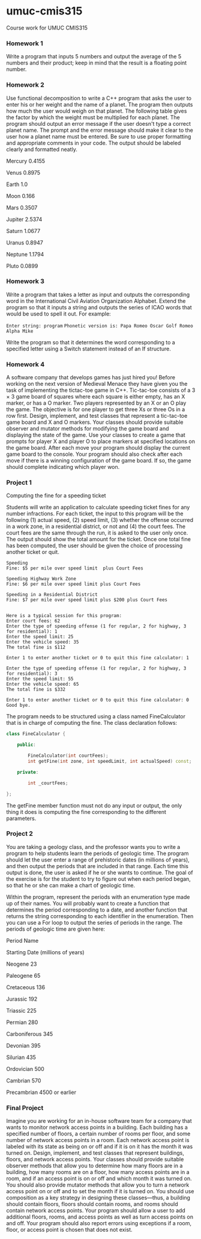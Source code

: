 umuc-cmis315
============

Course work for UMUC CMIS315

### Homework 1
Write a program that inputs 5 numbers and output the average of the 5 numbers and their product; keep in mind that the result is a floating point number.

### Homework 2
Use functional decomposition to write a C++ program that asks the user to enter his or her weight and the name of a planet. The program then outputs how much the user would weigh on that planet. The following table gives the factor by which the weight must be multiplied for each planet. The program should output an error message if the user doesn't type a correct planet name. The prompt and the error message should make it clear to the user how a planet name must be entered. Be sure to use proper formatting and appropriate comments in your code. The output should be labeled clearly and formatted neatly.

Mercury 0.4155

Venus 0.8975

Earth 1.0

Moon 0.166

Mars 0.3507

Jupiter 2.5374

Saturn 1.0677

Uranus 0.8947

Neptune 1.1794

Pluto 0.0899

### Homework 3
Write a program that takes a letter as input and outputs the corresponding word in the International Civil Aviation Organization Alphabet. Extend the program so that it inputs a string and outputs the series of ICAO words that would be used to spell it out. For example:

```Enter string: program```
```Phonetic version is: Papa Romeo Oscar Golf Romeo Alpha Mike```

Write the program so that it determines the word corresponding to a specified letter using a Switch statement instead of an If structure.

### Homework 4
A software company that develops games has just hired you! Before working on the next version of Medieval Menace they have given you the task of implementing the tictac-toe game in C++. Tic-tac-toe consists of a 3 × 3 game board of squares where each square is either empty, has an X marker, or has a O marker. Two players represented by an X or an O play the game. The objective is for one player to get three Xs or three Os in a row first. Design, implement, and test classes that represent a tic-tac-toe game board and X and O markers. Your classes should provide suitable observer and mutator methods for modifying the game board and displaying the state of the game. Use your classes to create a game that prompts for player X and player O to place markers at specified locations on the game board. After each move your program should display the current game board to the console. Your program should also check after each move if there is a winning configuration of the game board. If so, the game should complete indicating which player won.

### Project 1
Computing the fine for a speeding ticket

Students will write an application to calculate speeding ticket fines for any number infractions. For each ticket, the input to this program will be the following (1) actual speed, (2) speed limit, (3) whether the offense occurred in a work zone, in a residential district, or not and (4) the court fees. The court fees are the same through the run, it is asked to the user only once. The output should show the total amount for the ticket. Once one total fine has been computed, the user should be given the choice of processing another ticket or quit.

```
Speeding
Fine: $5 per mile over speed limit  plus Court Fees

Speeding Highway Work Zone
Fine: $6 per mile over speed limit plus Court Fees

Speeding in a Residential District
Fine: $7 per mile over speed limit plus $200 plus Court Fees


Here is a typical session for this program:
Enter court fees: 62
Enter the type of speeding offense (1 for regular, 2 for highway, 3 for residential): 1
Enter the speed limit: 25
Enter the vehicle speed: 35
The total fine is $112

Enter 1 to enter another ticket or 0 to quit this fine calculator: 1

Enter the type of speeding offense (1 for regular, 2 for highway, 3 for residential): 3
Enter the speed limit: 55
Enter the vehicle speed: 65
The total fine is $332

Enter 1 to enter another ticket or 0 to quit this fine calculator: 0
Good bye.
```

The program needs to be structured using a class named FineCalculator that is in charge of computing the fine. The class declaration follows:

```cpp
class FineCalculator {

    public:

        FineCalculator(int courtFees);
        int getFine(int zone, int speedLimit, int actualSpeed) const;

    private:

        int _courtFees;

};
```

The getFine member function must not do any input or output, the only thing it does is computing the fine corresponding to the different parameters.

### Project 2
You are taking a geology class, and the professor wants you to write a program to help students learn the periods of geologic time. The program should let the user enter a range of prehistoric dates (in millions of years), and then output the periods that are included in that range. Each time this output is done, the user is asked if he or she wants to continue. The goal of the exercise is for the student to try to figure out when each period began, so that he or she can make a chart of geologic time.

Within the program, represent the periods with an enumeration type made up of their names. You will probably want to create a function that determines the period corresponding to a date, and another function that returns the string corresponding to each identifier in the enumeration. Then you can use a For loop to output the series of periods in the range. The periods of geologic time are given here:

Period Name

Starting Date (millions of years)

Neogene 23

Paleogene 65

Cretaceous 136

Jurassic 192

Triassic 225

Permian 280

Carboniferous 345

Devonian 395

Silurian 435

Ordovician 500

Cambrian 570

Precambrian 4500 or earlier

### Final Project
Imagine you are working for an in-house software team for a company that wants to monitor network access points in a building. Each building has a specified number of floors, a certain number of rooms per floor, and some number of network access points in a room. Each network access point is labeled with its state as being on or off and if it is on it has the month it was turned on. Design, implement, and test classes that represent buildings, floors, and network access points. Your classes should provide suitable observer methods that allow you to determine how many floors are in a building, how many rooms are on a floor, how many access points are in a room, and if an access point is on or off and which month it was turned on. You should also provide mutator methods that allow you to turn a network access point on or off and to set the month if it is turned on. You should use composition as a key strategy in designing these classes—thus, a building should contain floors, floors should contain rooms, and rooms should contain network access points. Your program should allow a user to add additional floors, rooms, and access points as well as turn access points on and off. Your program should also report errors using exceptions if a room, floor, or access point is chosen that does not exist.
